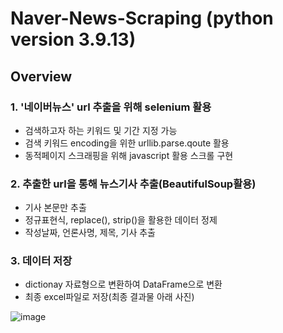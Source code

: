 # Naver-News-Scraping (python version 3.9.13)
## Overview
### 1. '네이버뉴스' url 추출을 위해 selenium 활용
  - 검색하고자 하는 키워드 및 기간 지정 가능
  - 검색 키워드 encoding을 위한 urllib.parse.qoute 활용 
  - 동적페이지 스크래핑을 위해 javascript 활용 스크롤 구현

### 2. 추출한 url을 통해 뉴스기사 추출(BeautifulSoup활용)
  - 기사 본문만 추출
  - 정규표현식, replace(), strip()을 활용한 데이터 정제
  - 작성날짜, 언론사명, 제목, 기사 추출
    
### 3. 데이터 저장
  - dictionay 자료형으로 변환하여 DataFrame으로 변환
  - 최종 excel파일로 저장(최종 결과물 아래 사진)

![image](https://github.com/vornameryuDev/Naver-News-Scraping/assets/164843831/f62c47e8-518a-43c0-aedc-5fd83347cea8)

